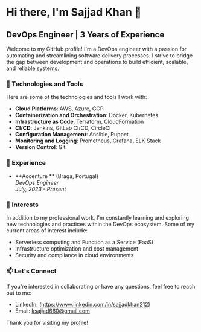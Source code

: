 # Hi there, I'm Sajjad Khan 👋
## DevOps Engineer | 3 Years of Experience

Welcome to my GitHub profile! I'm a DevOps engineer with a passion for automating and streamlining software delivery processes. I strive to bridge the gap between development and operations to build efficient, scalable, and reliable systems.

### 🔧 Technologies and Tools

Here are some of the technologies and tools I work with:

- **Cloud Platforms**: AWS, Azure, GCP
- **Containerization and Orchestration**: Docker, Kubernetes
- **Infrastructure as Code**: Terraform, CloudFormation
- **CI/CD**: Jenkins, GitLab CI/CD, CircleCI
- **Configuration Management**: Ansible, Puppet
- **Monitoring and Logging**: Prometheus, Grafana, ELK Stack
- **Version Control**: Git

### 📜 Experience

- **Accenture ** (Braga, Portugal) \
  *DevOps Engineer* \
  *July, 2023 - Present*
### 🌱 Interests

In addition to my professional work, I'm constantly learning and exploring new technologies and practices within the DevOps ecosystem. Some of my current areas of interest include:

- Serverless computing and Function as a Service (FaaS)
- Infrastructure optimization and cost management
- Security and compliance in cloud environments

### 📫 Let's Connect

If you're interested in collaborating or have any questions, feel free to reach out to me:

- LinkedIn: (https://www.linkedin.com/in/sajjadkhan212)
- Email: ksajjad660@gmail.com

Thank you for visiting my profile!

<!-- Add any other beautiful visuals or badges you'd like to showcase here -->

